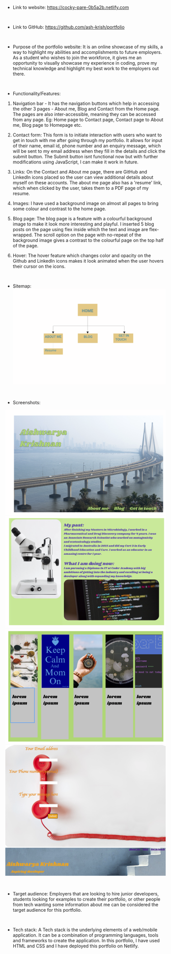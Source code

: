 * Link to website: https://cocky-pare-0b5a2b.netlify.com
<br>

* Link to GitHub: https://github.com/ash-krish/portfolio
<br>

* Purpose of the portfolio website:
It is an online showcase of my skills, a way to highlight my abilities and accomplishments to future employers. As a student who wishes to join the workforce, it gives me an opportunity to visually showcase my experience in coding, prove my technical knowledge and highlight my best work to the employers out there. 
<br>

* Functionality/Features:
 1) Navigation bar - It has the navigation buttons which help in accessing the other 3 pages - About me, Blog and Contact from the Home page. The pages are also inter-accessible, meaning they can be accessed from any page. Eg: Home page to Contact page, Contact page to About me, Blog page to Homepage etc. 

 2) Contact form: This form is to initiate interaction with users who want to get in touch with me after going through my portfolio. It allows for input of their name, email id, phone number and an enquiry message, which will be sent to my email address when they fill in the details and click the submit button. The Submit button isnt functional now but with further modifications using JavaScript, I can make it work in future.

 3) Links: On the Contact and About me page, there are GitHub and LinkedIn icons placed so the user can view additional details about myself on these accounts. The about me page also has a 'resume' link, which when clicked by the user, takes them to a PDF page of my resume.

 4) Images: I have used a background image on almost all pages to bring some colour and contrast to the home page.

 5) Blog page: The blog page is a feature with a colourful background image to make it look more interesting and playful. I inserted 5 blog posts on the page using flex inside which the text and image are flex-wrapped. The scroll option on the page with no-repeat of the background image gives a contrast to the colourful page on the top half of the page.

 6) Hover: The hover feature which changes color and opacity on the Github and LinkedIn icons makes it look animated when the user hovers their cursor on the icons.
<br>


* Sitemap:
![sitemap](docs/final-sitemap.png)
<br>

* Screenshots:

![homepage-version1](docs/homepage-version1.png)
![aboutme-version1](docs/aboutme-version1.png)
![blog-version1](docs/blog-version1.png)
![contact-version1](docs/contact-version1.png)
![navbar-version1](docs/navbar-version1.png)

<br>

* Target audience:
Employers that are looking to hire junior developers, students looking for examples to create their portfolio, or other people from tech wanting some information about me  can be considered the target audience for this portfolio. 
<br>

* Tech stack:
A Tech stack is the underlying elements of a web/mobile application. It can be a combination of programming languages, tools and frameworks to create the application. 
In this portfolio, I have used HTML and CSS and I have deployed this portfolio on Netlify.